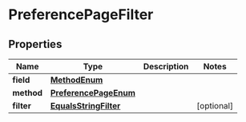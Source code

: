 # PreferencePageFilter

## Properties
Name | Type | Description | Notes
------------ | ------------- | ------------- | -------------
**field** | [**MethodEnum**](MethodEnum.md) |  | 
**method** | [**PreferencePageEnum**](PreferencePageEnum.md) |  | 
**filter** | [**EqualsStringFilter**](EqualsStringFilter.md) |  |  [optional]
